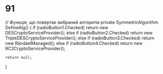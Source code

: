 # 91
// Функція, що повертає вибраний алгоритм
private SymmetricAlgorithm DefineAlg()
{
    if (radioButton1.Checked)
        return new DESCryptoServiceProvider();
    else if (radioButton2.Checked)
        return new TripleDESCryptoServiceProvider();
    else if (radioButton3.Checked)
        return new RijndaelManaged();
    else if (radioButton4.Checked)
        return new RC2CryptoServiceProvider();

    return null;
}
